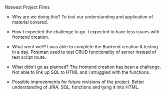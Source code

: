 Natwest Project Films

* Why are we doing this? 
To test our understanding and application of material covered. 

* How I expected the challenge to go. 
I expected to have less issues with frontend creation.

* What went well? 
I was able to complete the Backend creation & testing in a day. Postman used to test CRUD functionality of server instead of test script route.


* What didn't go as planned? 
The frontend creation has been a challenge. Not able to link up SQL to HTML and I struggled with the functions.


* Possible improvements for future revisions of the project. 
Better understanding of JIRA, SQL, functions and tying it into HTML.
